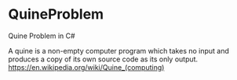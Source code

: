 # QuineProblem
Quine Problem in C# 

A quine is a non-empty computer program which takes no input and produces a copy of its own source code as its only output. 
https://en.wikipedia.org/wiki/Quine_(computing)
